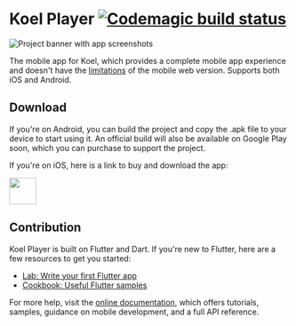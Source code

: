 # Koel Player [![Codemagic build status](https://api.codemagic.io/apps/60fc5d0cbe2122b603e3f35b/60fc5d0cbe2122b603e3f35a/status_badge.svg)](https://codemagic.io/apps/60fc5d0cbe2122b603e3f35b/60fc5d0cbe2122b603e3f35a/latest_build)

![Project banner with app screenshots](https://user-images.githubusercontent.com/8056274/126907246-9fa5c3c7-6bf1-4733-b36b-7b35d2db0bf6.jpg)

The mobile app for Koel, which provides a complete mobile app experience and doesn't have the 
[limitations](https://docs.koel.dev/#mobile-support-and-limitation) of the mobile web version. 
Supports both iOS and Android.

## Download

If you're on Android, you can build the project and copy the .apk file to your device to start using it. 
An official build will also be available on Google Play soon, which you can purchase to support the project.

If you're on iOS, here is a link to buy and download the app:

[<img src="https://user-images.githubusercontent.com/8056274/126906876-acd3784c-c984-40e0-a7f5-6d2a8194d294.png" height=48>](https://apps.apple.com/de/app/koel-player/id1576886982?l=en)

## Contribution

Koel Player is built on Flutter and Dart. If you're new to Flutter, here are a few resources to get you started:

- [Lab: Write your first Flutter app](https://flutter.dev/docs/get-started/codelab)
- [Cookbook: Useful Flutter samples](https://flutter.dev/docs/cookbook)

For more help, visit the [online documentation](https://flutter.dev/docs), which offers tutorials,
samples, guidance on mobile development, and a full API reference.

